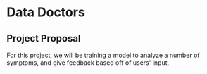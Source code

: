 # Data Doctors

## Project Proposal
For this project, we will be training a model to analyze a number of symptoms, and give feedback based off of users' input.
